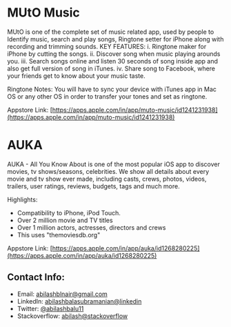 # MUtO Music

MUtO is one of the complete set of music related app, used by people to Identify music, search and play songs, Ringtone setter for iPhone along with recording and trimming sounds.
KEY FEATURES:
i. Ringtone maker for iPhone by cutting the songs.
ii. Discover song when music playing arounds you.
iii. Search songs online and listen 30 seconds of song inside app and also get full version of song in iTunes.
iv. Share song to Facebook, where your friends get to know about your music taste.

Ringtone Notes:
You will have to sync your device with iTunes app in Mac OS or any other OS in order to transfer your tones and set as ringtone.

Appstore Link: [https://apps.apple.com/in/app/muto-music/id1241231938](https://apps.apple.com/in/app/muto-music/id1241231938)

# AUKA
AUKA - All You Know About is one of the most popular iOS app to discover movies, tv shows/seasons, celebrities.
We show all details about every movie and tv show ever made, including casts, crews, photos, videos, trailers, user ratings, reviews, budgets, tags and much more.

Highlights:
- Compatibility to iPhone, iPod Touch.
- Over 2 million movie and TV titles
- Over 1 million actors, actresses, directors and crews
- This uses "themoviesdb.org"

Appstore Link: [https://apps.apple.com/in/app/auka/id1268280225](https://apps.apple.com/in/app/auka/id1268280225)

##  Contact Info:
-   Email:  [abilashblnair@gmail.com](mailto:abilashblnair@gmail.com)
-   LinkedIn:  [abilashbalasubramanian@linkedin](https://www.linkedin.com/in/abilash-balasubramanian-629918b4/)
-   Twitter:  [@abilashbalu11](https://twitter.com/abilashbalu11)
-   Stackoverflow:  [abilash@stackoverflow](https://stackoverflow.com/users/7752480/abilash-balasubramanian)

